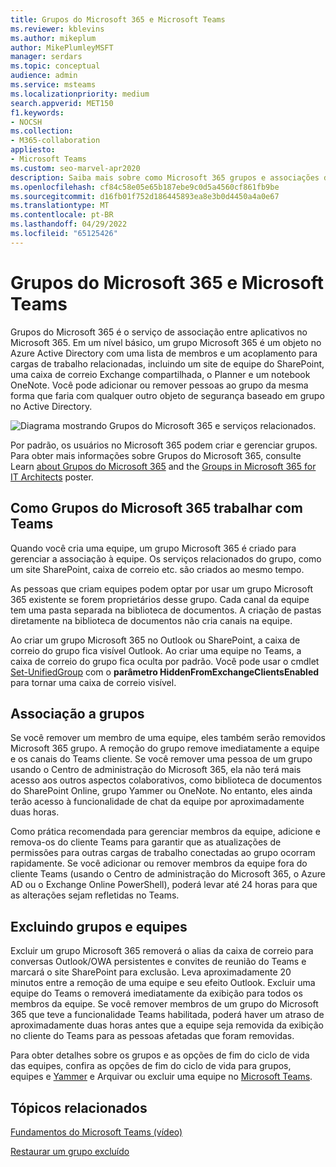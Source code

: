 ```yaml
---
title: Grupos do Microsoft 365 e Microsoft Teams
ms.reviewer: kblevins
ms.author: mikeplum
author: MikePlumleyMSFT
manager: serdars
ms.topic: conceptual
audience: admin
ms.service: msteams
ms.localizationpriority: medium
search.appverid: MET150
f1.keywords:
- NOCSH
ms.collection:
- M365-collaboration
appliesto:
- Microsoft Teams
ms.custom: seo-marvel-apr2020
description: Saiba mais sobre como Microsoft 365 grupos e associações de grupo funcionam com Microsoft Teams.
ms.openlocfilehash: cf84c58e05e65b187ebe9c0d5a4560cf861fb9be
ms.sourcegitcommit: d16fb01f752d186445893ea8e3b0d4450a4a0e67
ms.translationtype: MT
ms.contentlocale: pt-BR
ms.lasthandoff: 04/29/2022
ms.locfileid: "65125426"
---
```

# <a name="microsoft-365-groups-and-microsoft-teams"></a>Grupos do Microsoft 365 e Microsoft Teams

Grupos do Microsoft 365 é o serviço de associação entre aplicativos no Microsoft 365. Em um nível básico, um grupo Microsoft 365 é um objeto no Azure Active Directory com uma lista de membros e um acoplamento para cargas de trabalho relacionadas, incluindo um site de equipe do SharePoint, uma caixa de correio Exchange compartilhada, o Planner e um notebook OneNote. Você pode adicionar ou remover pessoas ao grupo da mesma forma que faria com qualquer outro objeto de segurança baseado em grupo no Active Directory.

![Diagrama mostrando Grupos do Microsoft 365 e serviços relacionados.](/microsoft-365/media/microsoft-365-groups-hub-spoke.png?view=o365-worldwide)

Por padrão, os usuários no Microsoft 365 podem criar e gerenciar grupos. Para obter mais informações sobre Grupos do Microsoft 365, consulte Learn [about Grupos do Microsoft 365](https://support.office.com/article/b565caa1-5c40-40ef-9915-60fdb2d97fa2) and the [Groups in Microsoft 365 for IT Architects](teams-architecture-solutions-posters.md#groups-in-microsoft-365) poster.

## <a name="how-microsoft-365-groups-work-with-teams"></a>Como Grupos do Microsoft 365 trabalhar com Teams

Quando você cria uma equipe, um grupo Microsoft 365 é criado para gerenciar a associação à equipe. Os serviços relacionados do grupo, como um site SharePoint, caixa de correio etc. são criados ao mesmo tempo.

As pessoas que criam equipes podem optar por usar um grupo Microsoft 365 existente se forem proprietários desse grupo. Cada canal da equipe tem uma pasta separada na biblioteca de documentos. A criação de pastas diretamente na biblioteca de documentos não cria canais na equipe.

Ao criar um grupo Microsoft 365 no Outlook ou SharePoint, a caixa de correio do grupo fica visível Outlook. Ao criar uma equipe no Teams, a caixa de correio do grupo fica oculta por padrão. Você pode usar o cmdlet [Set-UnifiedGroup](/powershell/module/exchange/users-and-groups/set-unifiedgroup) com o **parâmetro HiddenFromExchangeClientsEnabled** para tornar uma caixa de correio visível.

## <a name="group-membership"></a>Associação a grupos

Se você remover um membro de uma equipe, eles também serão removidos Microsoft 365 grupo. A remoção do grupo remove imediatamente a equipe e os canais do Teams cliente. Se você remover uma pessoa de um grupo usando o Centro de administração do Microsoft 365, ela não terá mais acesso aos outros aspectos colaborativos, como biblioteca de documentos do SharePoint Online, grupo Yammer ou OneNote. No entanto, eles ainda terão acesso à funcionalidade de chat da equipe por aproximadamente duas horas.

Como prática recomendada para gerenciar membros da equipe, adicione e remova-os do cliente Teams para garantir que as atualizações de permissões para outras cargas de trabalho conectadas ao grupo ocorram rapidamente. Se você adicionar ou remover membros da equipe fora do cliente Teams (usando o Centro de administração do Microsoft 365, o Azure AD ou o Exchange Online PowerShell), poderá levar até 24 horas para que as alterações sejam refletidas no Teams.

## <a name="deleting-groups-and-teams"></a>Excluindo grupos e equipes

Excluir um grupo Microsoft 365 removerá o alias da caixa de correio para conversas Outlook/OWA persistentes e convites de reunião do Teams e marcará o site SharePoint para exclusão. Leva aproximadamente 20 minutos entre a remoção de uma equipe e seu efeito Outlook. Excluir uma equipe do Teams o removerá imediatamente da exibição para todos os membros da equipe. Se você remover membros de um grupo do Microsoft 365 que teve a funcionalidade Teams habilitada, poderá haver um atraso de aproximadamente duas horas antes que a equipe seja removida da exibição no cliente do Teams para as pessoas afetadas que foram removidas.

Para obter detalhes sobre os grupos e as opções de fim do ciclo de vida das equipes, confira as opções de fim do ciclo de vida para grupos, equipes e [Yammer](/microsoft-365/solutions/end-life-cycle-groups-teams-sites-yammer) e Arquivar ou excluir uma equipe no [Microsoft Teams](./archive-or-delete-a-team.md).

## <a name="related-topics"></a>Tópicos relacionados

[Fundamentos do Microsoft Teams (vídeo)](https://aka.ms/teams-foundations)

[Restaurar um grupo excluído](/microsoft-365/admin/create-groups/restore-deleted-group)
